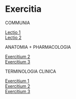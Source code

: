 # Exercitia

COMMUNIA

[Lectio 1](https://le-marin.github.io/Med-Latin/lec-01.html)  
[Lectio 2](https://le-marin.github.io/Med-Latin/lec-02.html)  

ANATOMIA + PHARMACOLOGIA

[Exercitium 2](https://le-marin.github.io/Med-Latin/ex-02.html)  
[Exercitium 3](https://le-marin.github.io/Med-Latin/ex-03.html)  

TERMINOLOGIA CLINICA

[Exercitium 1](https://le-marin.github.io/Med-Latin/TC-01.html)  
[Exercitium 2](https://le-marin.github.io/Med-Latin/TC-02.html)  
[Exercitium 3](https://le-marin.github.io/Med-Latin/TC-03.html)  
